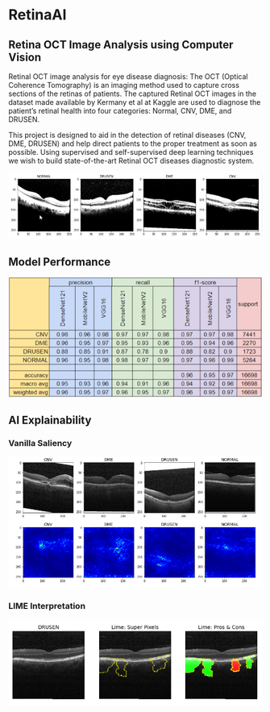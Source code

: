 # RetinaAI
## Retina OCT Image Analysis using Computer Vision

Retinal OCT image analysis for eye disease diagnosis: The OCT (Optical Coherence Tomography) is an imaging method used to capture cross sections of the retinas of patients. The captured Retinal OCT images in the dataset made available by Kermany et al at Kaggle are used to diagnose the patient’s retinal health into four categories: Normal, CNV, DME, and DRUSEN.

This project is designed to aid in the detection of retinal diseases (CNV, DME, DRUSEN) and help direct patients to the proper treatment as soon as possible. Using supervised and self-supervised deep learning techniques we wish to  build state-of-the-art Retinal OCT diseases diagnostic system.

![Retinal OCT Images](RetinaAI-Disease-Images.png)

## Model Performance
![Model Performance](RetinaAI-Model-Performance.png)

## AI Explainability

### Vanilla Saliency
![RetinaAI-Vanilla-Saliency](RetinaAI-Vanilla-Saliency.png)

### LIME Interpretation
![Interpretation LIME](RetinaAI-Interpretation-LIME.png)


